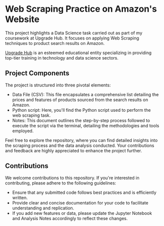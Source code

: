 # Web Scraping Practice on Amazon's Website

This project highlights a Data Science task carried out as part of my coursework at Upgrade Hub. It focuses on applying Web Scraping techniques to product search results on Amazon.

[Upgrade Hub](https://www.upgrade-hub.com/) is an esteemed educational entity specializing in providing top-tier training in technology and data science sectors.

## Project Components
The project is structured into three pivotal elements:
- Data File (CSV): This file encapsulates a comprehensive list detailing the prices and features of products sourced from the search results on Amazon.
- Python script: Here, you'll find the Python script used to perform the web scraping task.
- Notes: This document outlines the step-by-step process followed to execute the script via the terminal, detailing the methodologies and tools employed.

Feel free to explore the repository, where you can find detailed insights into the scraping process and the data analysis conducted. Your contributions and feedback are highly appreciated to enhance the project further.

## Contributions
We welcome contributions to this repository. If you're interested in contributing, please adhere to the following guidelines:
- Ensure that any submitted code follows best practices and is efficiently written.
- Provide clear and concise documentation for your code to facilitate understanding and replication.
- If you add new features or data, please update the Jupyter Notebook and Analysis Notes accordingly to reflect these changes.

